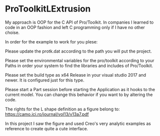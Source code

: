 # ProToolkitLExtrusion

My approach is OOP for the C API of Pro/Toolkit. 
In companies I learned to code in an OOP fashion and left C programming only if I have no other choise.

In order for the example to work for you plese:

Please update the protk.dat according to the path you will put the project.

Please set the environmental variables for the pro/toolkit according to your Paths in order your system to find the libraries and includes of 
Pro/Toolkit.

Please set the build type as x64 Release in your visual studio 2017 and newer. It is configured just for this type.

Please start a Part session before starting the Application as it hooks to the current model. You can change this behavior if you want to by altering the code.

The rights for the L shape definition as a figure belong to:
https://camo.ici.ro/journal/vol13/v13a7.pdf

In this project I saw the figure and used Creo's very analytic examples as reference to create quite a cute interface.
